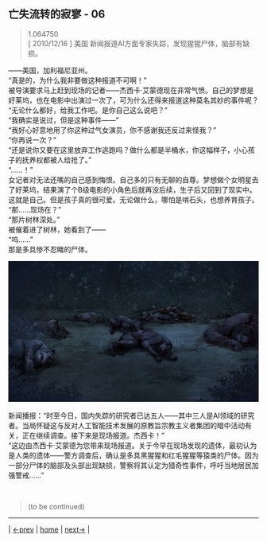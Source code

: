 ## 亡失流转的寂寥 - 06
> 1.064750  
> [ 2010/12/16 ] 美国 新闻报道AI方面专家失踪，发现猩猩尸体，脑部有缺损。  

——美国，加利福尼亚州。  
“真是的，为什么我非要做这种报道不可啊！”  
被导演要求马上赶到现场的记者——杰西卡·艾蒙德现在非常气愤。自己的梦想是好莱坞，也在电影中出演过一次了，可为什么还得来报道这种莫名其妙的事件呢？  
“无论什么都好，给我工作吧。是你自己这么说吧？”  
“我确实是说过，但是这种事件——”  
“我好心好意地用了你这种过气女演员，你不感谢我还反过来怪我？”  
“你再说一次？”  
“还是说你又要在这里放弃工作逃跑吗？做什么都是半桶水，你这幅样子，小心孩子的抚养权都被人给抢了。”  
“……！”  
女记者对无法还嘴的自己感到悔恨。自己多的只有无聊的自尊。梦想做个女明星去了好莱坞，结果演了个B级电影的小角色后就再没后续，生子后又回到了现实中。这就是自己。但是孩子真的很可爱。无论做什么，哪怕是啃石头，也想养育孩子。  
“那……现场在？”  
“那片树林深处。”  
被催着进了树林，她看到了——  
“呜……”  
那是多具惨不忍睹的尸体。  

![](../img/0056-1.png)

新闻播报：“时至今日，国内失踪的研究者已达五人——其中三人是AI领域的研究者。当局怀疑这与反对人工智能技术发展的原教旨宗教主义者集团的暗中活动有关，正在继续调查。接下来是现场报道。杰西卡！”  
“这边由杰西卡·艾蒙德为您带来现场报道。关于今早在现场发现的遗体，最初认为是人类的遗体——警方调查后，确认是多具黑猩猩和红毛猩猩等猿类的尸体。因为一部分尸体的脑部及头部出现缺损，警察将其认定为猎奇性事件，呼吁当地居民加强警戒……”  


<br/>

> (to be continued)
---

| [←prev](./0055) | [home](../../) | [next→](./0057) |
